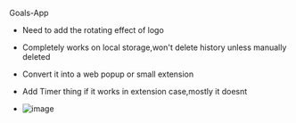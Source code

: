Goals-App 

* Need to add the rotating effect of logo
* Completely works on local storage,won't delete history unless manually deleted 
* Convert it into a web popup or small extension
* Add Timer thing if it works in extension case,mostly it doesnt

* ![image](https://github.com/user-attachments/assets/b11e4584-92ad-4c7b-8dc6-5084dc192bb4)

